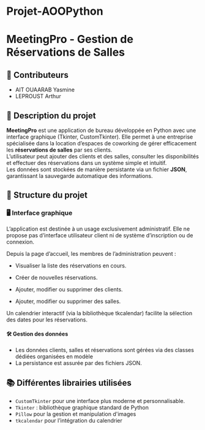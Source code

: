 # Projet-AOOPython

# MeetingPro - Gestion de Réservations de Salles

## 👥 Contributeurs
- AIT OUAARAB Yasmine
- LEPROUST Arthur

## 📝 Description du projet

**MeetingPro** est une application de bureau développée en Python avec une interface graphique (Tkinter, CustomTkinter). Elle permet à une entreprise spécialisée dans la location d’espaces de coworking de gérer efficacement les **réservations de salles** par ses clients.  
L’utilisateur peut ajouter des clients et des salles, consulter les disponibilités et effectuer des réservations dans un système simple et intuitif.  
Les données sont stockées de manière persistante via un fichier **JSON**, garantissant la sauvegarde automatique des informations.

## 📁 Structure du projet


### 🖥️ Interface graphique

L’application est destinée à un usage exclusivement administratif. Elle ne propose pas d’interface utilisateur client ni de système d’inscription ou de connexion.

Depuis la page d’accueil, les membres de l’administration peuvent :

- Visualiser la liste des réservations en cours.

- Créer de nouvelles réservations.

- Ajouter, modifier ou supprimer des clients.

- Ajouter, modifier ou supprimer des salles.

Un calendrier interactif (via la bibliothèque tkcalendar) facilite la sélection des dates pour les réservations.

#### 🛠️ Gestion des données

- Les données clients, salles et réservations sont gérées via des classes dédiées organisées en modèle
- La persistance est assurée par des fichiers JSON.

## 📚 Différentes librairies utilisées 
- `CustomTkinter` pour une interface plus moderne et personnalisable. 
- `Tkinter` : bibliothèque graphique standard de Python
- `Pillow` pour la gestion et manipulation d'images  
- `tkcalendar` pour l’intégration du calendrier